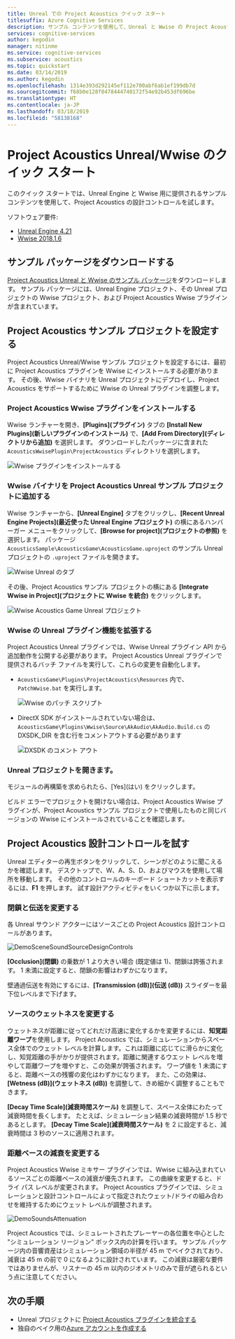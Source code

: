 ```yaml
---
title: Unreal での Project Acoustics クイック スタート
titlesuffix: Azure Cognitive Services
description: サンプル コンテンツを使用して、Unreal と Wwise の Project Acoustics 設計コントロールを試し、Windows デスクトップにデプロイします。
services: cognitive-services
author: kegodin
manager: nitinme
ms.service: cognitive-services
ms.subservice: acoustics
ms.topic: quickstart
ms.date: 03/14/2019
ms.author: kegodin
ms.openlocfilehash: 1314e393d292145ef112e700abf6ab1ef199db7d
ms.sourcegitcommit: f68b0e128f0478444740172f54e92b453df696be
ms.translationtype: HT
ms.contentlocale: ja-JP
ms.lasthandoff: 03/18/2019
ms.locfileid: "58138168"
---
```

# <a name="project-acoustics-unrealwwise-quickstart"></a>Project Acoustics Unreal/Wwise のクイック スタート
このクイック スタートでは、Unreal Engine と Wwise 用に提供されるサンプル コンテンツを使用して、Project Acoustics の設計コントロールを試します。

ソフトウェア要件:
* [Unreal Engine 4.21](https://www.unrealengine.com/)
* [Wwise 2018.1.6](https://www.audiokinetic.com/products/wwise/)

## <a name="download-the-sample-package"></a>サンプル パッケージをダウンロードする
[Project Acoustics Unreal と Wwise のサンプル パッケージ](http://www.microsoft.com/downloads/details.aspx?FamilyID=f03dff5a-5780-462e-87ef-e6d039d0748d)をダウンロードします。 サンプル パッケージには、Unreal Engine プロジェクト、その Unreal プロジェクトの Wwise プロジェクト、および Project Acoustics Wwise プラグインが含まれています。

## <a name="set-up-the-project-acoustics-sample-project"></a>Project Acoustics サンプル プロジェクトを設定する
Project Acoustics Unreal/Wwise サンプル プロジェクトを設定するには、最初に Project Acoustics プラグインを Wwise にインストールする必要があります。 その後、Wwise バイナリを Unreal プロジェクトにデプロイし、Project Acoustics をサポートするために Wwise の Unreal プラグインを調整します。

### <a name="install-the-project-acoustics-wwise-plugin"></a>Project Acoustics Wwise プラグインをインストールする
Wwise ランチャーを開き、**[Plugins]\(プラグイン\)** タブの **[Install New Plugins]\(新しいプラグインのインストール\)** で、**[Add From Directory]\(ディレクトリから追加\)** を選択します。 ダウンロードしたパッケージに含まれた `AcousticsWwisePlugin\ProjectAcoustics` ディレクトリを選択します。

![Wwise プラグインをインストールする](media/wwise-install-new-plugin.png)

### <a name="add-wwise-binaries-to-the-project-acoustics-unreal-sample-project"></a>Wwise バイナリを Project Acoustics Unreal サンプル プロジェクトに追加する
Wwise ランチャーから、**[Unreal Engine]** タブをクリックし、**[Recent Unreal Engine Projects]\(最近使った Unreal Engine プロジェクト\)** の横にあるハンバーガー メニューをクリックして、**[Browse for project]\(プロジェクトの参照\)** を選択します。 パッケージ `AcousticsSample\AcousticsGame\AcousticsGame.uproject` のサンプル Unreal プロジェクトの `.uproject` ファイルを開きます。

![Wwise Unreal のタブ](media/wwise-unreal-tab.png)

その後、Project Acoustics サンプル プロジェクトの横にある **[Integrate Wwise in Project]\(プロジェクトに Wwise を統合\)** をクリックします。

![Wwise Acoustics Game Unreal プロジェクト](media/wwise-acoustics-game-project.png)

### <a name="extend-wwises-unreal-plugin-functionality"></a>Wwise の Unreal プラグイン機能を拡張する
Project Acoustics Unreal プラグインでは、Wwise Unreal プラグイン API から追加動作を公開する必要があります。 Project Acoustics Unreal プラグインで提供されるバッチ ファイルを実行して、これらの変更を自動化します。
* `AcousticsGame\Plugins\ProjectAcoustics\Resources` 内で、`PatchWwise.bat` を実行します。

    ![Wwise のパッチ スクリプト](media/patch-wwise-script.png)

* DirectX SDK がインストールされていない場合は、`AcousticsGame\Plugins\Wwise\Source\AkAudio\AkAudio.Build.cs` の DXSDK_DIR を含む行をコメントアウトする必要があります

    ![DXSDK のコメント アウト](media/directx-sdk-comment.png)

### <a name="open-the-unreal-project"></a>Unreal プロジェクトを開きます。 
モジュールの再構築を求められたら、[Yes]\(はい\) をクリックします。

ビルド エラーでプロジェクトを開けない場合は、Project Acoustics Wwise プラグインが、Project Acoustics サンプル プロジェクトで使用したものと同じバージョンの Wwise にインストールされていることを確認します。

## <a name="experiment-with-project-acoustics-design-controls"></a>Project Acoustics 設計コントロールを試す
Unreal エディターの再生ボタンをクリックして、シーンがどのように聞こえるかを確認します。 デスクトップで、W、A、S、D、およびマウスを使用して場所を移動します。 その他のコントロールのキーボード ショートカットを表示するには、**F1** を押します。 試す設計アクティビティをいくつか以下に示します。

### <a name="modify-occlusion-and-transmission"></a>閉鎖と伝送を変更する
各 Unreal サウンド アクターにはソースごとの Project Acoustics 設計コントロールがあります。

![DemoSceneSoundSourceDesignControls](media/demo-scene-sound-source-design-controls.png)

**[Occlusion]\(閉鎖\)** の乗数が 1 より大きい場合 (既定値は 1)、閉鎖は誇張されます。 1 未満に設定すると、閉鎖の影響はわずかになります。

壁通過伝送を有効にするには、**[Transmission (dB)]\(伝送 (dB)\)** スライダーを最下位レベルまで下げます。 

### <a name="modify-wetness-for-a-source"></a>ソースのウェットネスを変更する
ウェットネスが距離に従ってどれだけ高速に変化するかを変更するには、**知覚距離ワープ**を使用します。 Project Acoustics では、シミュレーションからスペース全体でのウェット レベルを計算します。これは距離に応じてに滑らかに変化し、知覚距離の手がかりが提供されます。距離に関連するウエット レベルを増やして距離ワープを増やすと、この効果が誇張されます。 ワープ値を 1 未満にすると、距離ベースの残響の変化はわずかになります。 また、この効果は、**[Wetness (dB)]\(ウェットネス (dB)\)** を調整して、きめ細かく調整することもできます。

**[Decay Time Scale]\(減衰時間スケール\)** を調整して、スペース全体にわたって減衰時間を長くします。 たとえば、シミュレーション結果の減衰時間が 1.5 秒であるとします。 **[Decay Time Scale]\(減衰時間スケール\)** を 2 に設定すると、減衰時間は 3 秒のソースに適用されます。

### <a name="modify-distance-based-attenuation"></a>距離ベースの減衰を変更する
Project Acoustics Wwise ミキサー プラグインでは、Wwise に組み込まれているソースごとの距離ベースの減衰が優先されます。 この曲線を変更すると、ドライ パス レベルが変更されます。 Project Acoustics プラグインでは、シミュレーションと設計コントロールによって指定されたウェット/ドライの組み合わせを維持するためにウェット レベルが調整されます。

![DemoSoundsAttenuation](media/demo-sounds-attenuation.png)

Project Acoustics では、シミュレートされたプレーヤーの各位置を中心とした "シミュレーション リージョン" ボックス内の計算を行います。 サンプル パッケージ内の音響資産はシミュレーション領域の半径が 45 m でベイクされており、減衰は 45 m の前で 0 になるように設計されています。 この減衰は厳密な要件ではありませんが、リスナーの 45 m 以内のジオメトリのみで音が遮られるという点に注意してください。

## <a name="next-steps"></a>次の手順
* Unreal プロジェクトに [Project Acoustics プラグインを統合する](unreal-integration.md)
* 独自のベイク用の[Azure アカウントを作成する](create-azure-account.md)


